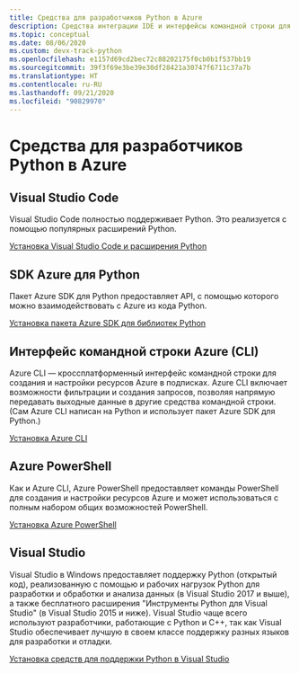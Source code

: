 ```yaml
---
title: Средства для разработчиков Python в Azure
description: Средства интеграции IDE и интерфейсы командной строки для разработчиков Python, работающих со службами Azure.
ms.topic: conceptual
ms.date: 08/06/2020
ms.custom: devx-track-python
ms.openlocfilehash: e1157d69cd2bec72c88202175f0cb0b1f537bb19
ms.sourcegitcommit: 39f3f69e3be39e30df28421a30747f6711c37a7b
ms.translationtype: HT
ms.contentlocale: ru-RU
ms.lasthandoff: 09/21/2020
ms.locfileid: "90829970"
---
```

# <a name="azure-tools-for-python-developers"></a>Средства для разработчиков Python в Azure

## <a name="visual-studio-code"></a>Visual Studio Code

Visual Studio Code полностью поддерживает Python. Это реализуется с помощью популярных расширений Python.

[Установка Visual Studio Code и расширения Python](https://code.visualstudio.com/docs/languages/python)

## <a name="azure-sdk-for-python"></a>SDK Azure для Python

Пакет Azure SDK для Python предоставляет API, с помощью которого можно взаимодействовать с Azure из кода Python.

[Установка пакета Azure SDK для библиотек Python](azure-sdk-install.md)

## <a name="azure-command-line-interface-cli"></a>Интерфейс командной строки Azure (CLI)

Azure CLI — кроссплатформенный интерфейс командной строки для создания и настройки ресурсов Azure в подписках. Azure CLI включает возможности фильтрации и создания запросов, позволяя напрямую передавать выходные данные в другие средства командной строки. (Сам Azure CLI написан на Python и использует пакет Azure SDK для Python.)

[Установка Azure CLI](/cli/azure/install-azure-cli)

## <a name="azure-powershell"></a>Azure PowerShell

Как и Azure CLI, Azure PowerShell предоставляет команды PowerShell для создания и настройки ресурсов Azure и может использоваться с полным набором общих возможностей PowerShell.

[Установка Azure PowerShell](/powershell/azure/install-az-ps)

## <a name="visual-studio"></a>Visual Studio

Visual Studio в Windows предоставляет поддержку Python (открытый код), реализованную с помощью и рабочих нагрузок Python для разработки и обработки и анализа данных (в Visual Studio 2017 и выше), а также бесплатного расширения "Инструменты Python для Visual Studio" (в Visual Studio 2015 и ниже). Visual Studio чаще всего используют разработчики, работающие с Python и C++, так как Visual Studio обеспечивает лучшую в своем классе поддержку разных языков для разработки и отладки.

[Установка средств для поддержки Python в Visual Studio](/visualstudio/python/installation)